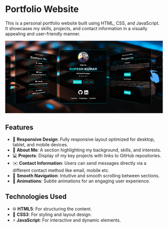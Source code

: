 # Portfolio Website

This is a personal portfolio website built using HTML, CSS, and JavaScript. It showcases my skills, projects, and contact information in a visually appealing and user-friendly manner.

![Alt Text](assets/portfolio.png)

## Features

- 🎨 **Responsive Design**: Fully responsive layout optimized for desktop, tablet, and mobile devices.
- 👤 **About Me**: A section highlighting my background, skills, and interests.
- 💻 **Projects**: Display of my key projects with links to GitHub repositories.
- ✉️ **Contact Information**: Users can send messages directly via a different contact method like email, mobile etc.
- 🧭 **Smooth Navigation**: Intuitive and smooth scrolling between sections.
- 🎥 **Animations**: Subtle animations for an engaging user experience.

## Technologies Used

- 🌐 **HTML5**: For structuring the content.
- 🎨 **CSS3**: For styling and layout design.
- ⚡ **JavaScript**: For interactive and dynamic elements.
